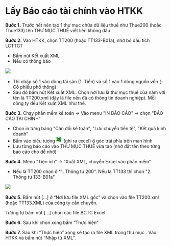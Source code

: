 # Lấy Báo cáo tài chính vào HTKK

**Bước 1.** Trước hết nên tạo 1 thư mục chứa dữ liệu thuế như Thue200 \(hoặc Thue133\) tên THƯ MỤC THUẾ viết liền không dấu

**Bước 2.** Vào HTKK, chọn TT200 \(hoặc TT133-B01a\), nhớ bỏ dấu tích LCTTGT

* Bấm nút Kết xuất XML
* Nếu có thông báo

![](https://phanmemnhatnam.com/wp-content/uploads/2018/03/3.png)

* Thì nhập số 1 vào dòng tài sản \(1. Tiền\) và số 1 vào 1 dòng nguồn vốn \(- Cổ phiếu phổ thông\)
* Sau đó bấm nút Kết xuất XML. Chọn nơi lưu là thư mục thuế của năm với tên là TT200.xml \(đây là file nền đã có thông tin doanh nghiệp\). Mỗi công ty đều Kết xuất XML như thế.

**Bước 3.** Chạy phần mềm kế toán -&gt; Vào menu "IN BÁO CÁO" -&gt; chọn "BÁO CÁO TÀI CHÍNH" 

* Chọn in từng bảng "Cân đối kế toán", "Lưu chuyển tiền tệ", "Kết quả kinh doanh" 
* Bấm vào biểu tượng   ![](../.gitbook/assets/image%20%2816%29.png) \(ghi ra excel\) ở góc trái phía trên màn hình 
* Lưu từng báo cáo vào THƯ MỤC THUẾ vừa tạo \(nhớ đặt tên theo từng báo cáo cho dễ nhớ\)

**Bước 4.** Menu “Tiện ích” -&gt; “Xuất XML, chuyển Excel vào phần mềm”

* Nếu là TT200 chọn ô "1. Thông tư 200". Nếu là TT133 thì chọn "2. Thông tư 133-B01a"

![](https://phanmemnhatnam.com/wp-content/uploads/2018/03/3-1.png)

**Bước 5.** Bấm nút \[…\] ở “Nơi lưu file XML gốc” và chọn vào file TT200.xml \(hoặc TT133.XML\) của công ty cần chuyển.

Tương tự bấm nút \[…\] chọn các file BCTC Excel

**Bước 6.** Sau khi chọn xong bấm “Thực hiện”

**Bước 7.** Sau khi “Thực hiện” xong sẽ tạo ra file XML trong thư mục . Vào HTKK và bấm nút “Nhập từ XML”.



